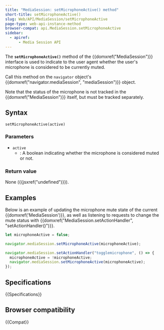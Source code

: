 ```yaml
---
title: "MediaSession: setMicrophoneActive() method"
short-title: setMicrophoneActive()
slug: Web/API/MediaSession/setMicrophoneActive
page-type: web-api-instance-method
browser-compat: api.MediaSession.setMicrophoneActive
sidebar:
  - apiref:
      - Media Session API
---
```


The **`setMicrophoneActive()`** method of the {{domxref("MediaSession")}} interface is used to indicate to the user agent whether the user's microphone is considered to be currently muted.

Call this method on the `navigator` object's
{{domxref("navigator.mediaSession", "mediaSession")}} object.

Note that the status of the microphone is not tracked in the {{domxref("MediaSession")}} itself, but must be tracked separately.

## Syntax

```js-nolint
setMicrophoneActive(active)
```

### Parameters

- `active`
  - : A boolean indicating whether the microphone is considered muted or not.

### Return value

None ({{jsxref("undefined")}}).

## Examples

Below is an example of updating the microphone mute state of the current
{{domxref('MediaSession')}}, as well as listening to requests to change the mute status with {{domxref("MediaSession.setActionHandler", "setActionHandler()")}}.

```js
let microphoneActive = false;

navigator.mediaSession.setMicrophoneActive(microphoneActive);

navigator.mediaSession.setActionHandler("togglemicrophone", () => {
  microphoneActive = !microphoneActive;
  navigator.mediaSession.setMicrophoneActive(microphoneActive);
});
```

## Specifications

{{Specifications}}

## Browser compatibility

{{Compat}}

